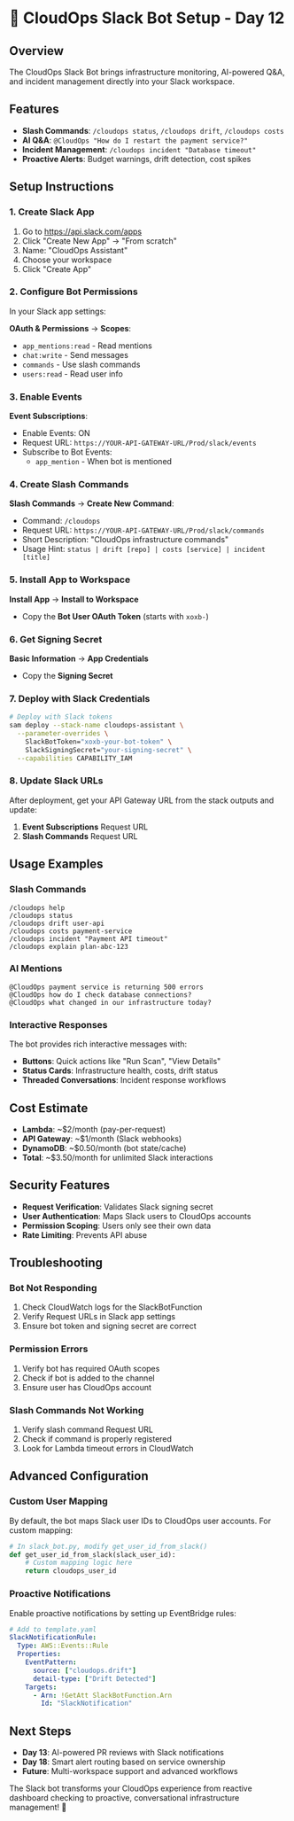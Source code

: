 # 🤖 CloudOps Slack Bot Setup - Day 12

## Overview
The CloudOps Slack Bot brings infrastructure monitoring, AI-powered Q&A, and incident management directly into your Slack workspace.

## Features
- **Slash Commands**: `/cloudops status`, `/cloudops drift`, `/cloudops costs`
- **AI Q&A**: `@CloudOps "How do I restart the payment service?"`
- **Incident Management**: `/cloudops incident "Database timeout"`
- **Proactive Alerts**: Budget warnings, drift detection, cost spikes

## Setup Instructions

### 1. Create Slack App
1. Go to https://api.slack.com/apps
2. Click "Create New App" → "From scratch"
3. Name: "CloudOps Assistant"
4. Choose your workspace
5. Click "Create App"

### 2. Configure Bot Permissions
In your Slack app settings:

**OAuth & Permissions** → **Scopes**:
- `app_mentions:read` - Read mentions
- `chat:write` - Send messages
- `commands` - Use slash commands
- `users:read` - Read user info

### 3. Enable Events
**Event Subscriptions**:
- Enable Events: ON
- Request URL: `https://YOUR-API-GATEWAY-URL/Prod/slack/events`
- Subscribe to Bot Events:
  - `app_mention` - When bot is mentioned

### 4. Create Slash Commands
**Slash Commands** → **Create New Command**:
- Command: `/cloudops`
- Request URL: `https://YOUR-API-GATEWAY-URL/Prod/slack/commands`
- Short Description: "CloudOps infrastructure commands"
- Usage Hint: `status | drift [repo] | costs [service] | incident [title]`

### 5. Install App to Workspace
**Install App** → **Install to Workspace**
- Copy the **Bot User OAuth Token** (starts with `xoxb-`)

### 6. Get Signing Secret
**Basic Information** → **App Credentials**
- Copy the **Signing Secret**

### 7. Deploy with Slack Credentials
```bash
# Deploy with Slack tokens
sam deploy --stack-name cloudops-assistant \
  --parameter-overrides \
    SlackBotToken="xoxb-your-bot-token" \
    SlackSigningSecret="your-signing-secret" \
  --capabilities CAPABILITY_IAM
```

### 8. Update Slack URLs
After deployment, get your API Gateway URL from the stack outputs and update:
1. **Event Subscriptions** Request URL
2. **Slash Commands** Request URL

## Usage Examples

### Slash Commands
```
/cloudops help
/cloudops status
/cloudops drift user-api
/cloudops costs payment-service
/cloudops incident "Payment API timeout"
/cloudops explain plan-abc-123
```

### AI Mentions
```
@CloudOps payment service is returning 500 errors
@CloudOps how do I check database connections?
@CloudOps what changed in our infrastructure today?
```

### Interactive Responses
The bot provides rich interactive messages with:
- **Buttons**: Quick actions like "Run Scan", "View Details"
- **Status Cards**: Infrastructure health, costs, drift status
- **Threaded Conversations**: Incident response workflows

## Cost Estimate
- **Lambda**: ~$2/month (pay-per-request)
- **API Gateway**: ~$1/month (Slack webhooks)
- **DynamoDB**: ~$0.50/month (bot state/cache)
- **Total**: ~$3.50/month for unlimited Slack interactions

## Security Features
- **Request Verification**: Validates Slack signing secret
- **User Authentication**: Maps Slack users to CloudOps accounts
- **Permission Scoping**: Users only see their own data
- **Rate Limiting**: Prevents API abuse

## Troubleshooting

### Bot Not Responding
1. Check CloudWatch logs for the SlackBotFunction
2. Verify Request URLs in Slack app settings
3. Ensure bot token and signing secret are correct

### Permission Errors
1. Verify bot has required OAuth scopes
2. Check if bot is added to the channel
3. Ensure user has CloudOps account

### Slash Commands Not Working
1. Verify slash command Request URL
2. Check if command is properly registered
3. Look for Lambda timeout errors in CloudWatch

## Advanced Configuration

### Custom User Mapping
By default, the bot maps Slack user IDs to CloudOps user accounts. For custom mapping:

```python
# In slack_bot.py, modify get_user_id_from_slack()
def get_user_id_from_slack(slack_user_id):
    # Custom mapping logic here
    return cloudops_user_id
```

### Proactive Notifications
Enable proactive notifications by setting up EventBridge rules:

```yaml
# Add to template.yaml
SlackNotificationRule:
  Type: AWS::Events::Rule
  Properties:
    EventPattern:
      source: ["cloudops.drift"]
      detail-type: ["Drift Detected"]
    Targets:
      - Arn: !GetAtt SlackBotFunction.Arn
        Id: "SlackNotification"
```

## Next Steps
- **Day 13**: AI-powered PR reviews with Slack notifications
- **Day 18**: Smart alert routing based on service ownership
- **Future**: Multi-workspace support and advanced workflows

The Slack bot transforms your CloudOps experience from reactive dashboard checking to proactive, conversational infrastructure management! 🚀
